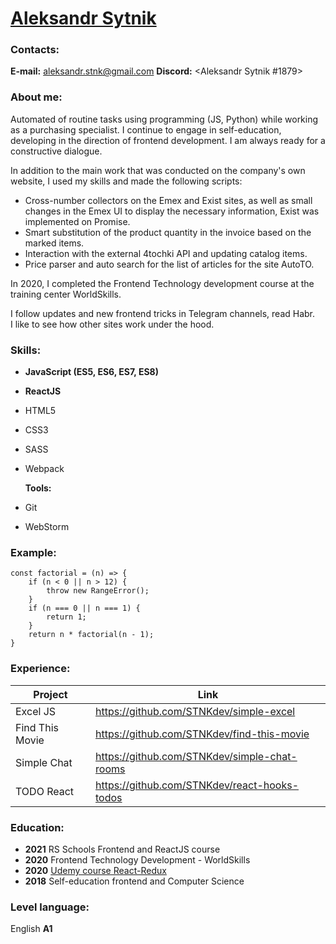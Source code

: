 # [Aleksandr Sytnik](https://stnkdev.github.io/rsschool-cv/cv)

### Contacts:
**E-mail:** <aleksandr.stnk@gmail.com>
**Discord:** <Aleksandr Sytnik #1879>

### About me:
Automated of routine tasks using programming (JS, Python) while working as a purchasing specialist. I continue to engage in self-education, developing in the direction of frontend development. I am always ready for a constructive dialogue.  

In addition to the main work that was conducted on the company's own website, I used my skills and made the following scripts:
- Cross-number collectors on the Emex and Exist sites, as well as small changes in the Emex UI to display the necessary information, Exist was implemented on Promise.
- Smart substitution of the product quantity in the invoice based on the marked items.
- Interaction with the external 4tochki API and updating catalog items.
- Price parser and auto search for the list of articles for the site AutoTO.

In 2020, I completed the Frontend Technology development course at the training center WorldSkills.  

I follow updates and new frontend tricks in Telegram channels, read Habr.  
I like to see how other sites work under the hood.

### Skills:
- **JavaScript (ES5, ES6, ES7, ES8)**
- **ReactJS**
- HTML5
- CSS3
- SASS
- Webpack

    **Tools:**
- Git
- WebStorm

### Example:
    const factorial = (n) => {
        if (n < 0 || n > 12) {
            throw new RangeError();
        }
        if (n === 0 || n === 1) {
            return 1;
        }
        return n * factorial(n - 1);
    }

### Experience:
| Project | Link |
| ------ | ------ |
| Excel JS | <https://github.com/STNKdev/simple-excel> |
| Find This Movie | <https://github.com/STNKdev/find-this-movie> |
| Simple Chat | <https://github.com/STNKdev/simple-chat-rooms> |
| TODO React | <https://github.com/STNKdev/react-hooks-todos> |

### Education:
- **2021** RS Schools Frontend and ReactJS course
- **2020** Frontend Technology Development - WorldSkills
- **2020** [Udemy course React-Redux](https://www.udemy.com/course/pro-react-redux/)
- **2018** Self-education frontend and Computer Science

### Level language:
English **A1**
